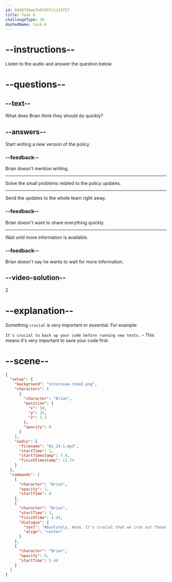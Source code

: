 ```yaml
---
id: 6848794ae7e6f857c1113f57
title: Task 6
challengeType: 19
dashedName: task-6
---
```


<!-- (Audio) Brian: Absolutely, Anna. It's crucial that we iron out these details soon. -->

# --instructions--

Listen to the audio and answer the question below.

# --questions--

## --text--

What does Brian think they should do quickly?

## --answers--

Start writing a new version of the policy.

### --feedback--

Brian doesn't mention writing.

---

Solve the small problems related to the policy updates.

---

Send the updates to the whole team right away.

### --feedback--

Brian doesn't want to share everything quickly.

---

Wait until more information is available.

### --feedback--

Brian doesn't say he wants to wait for more information.

## --video-solution--

2

# --explanation--

Something `crucial` is very important or essential. For example:

`It's crucial to back up your code before running new tests.` – This means it's very important to save your code first.

# --scene--

```json
{
  "setup": {
    "background": "interview-room2.png",
    "characters": [
      {
        "character": "Brian",
        "position": {
          "x": 50,
          "y": 15,
          "z": 1.2
        },
        "opacity": 0
      }
    ],
    "audio": {
      "filename": "B1_24-1.mp3",
      "startTime": 1,
      "startTimestamp": 7.8,
      "finishTimestamp": 11.74
    }
  },
  "commands": [
    {
      "character": "Brian",
      "opacity": 1,
      "startTime": 0
    },
    {
      "character": "Brian",
      "startTime": 1,
      "finishTime": 4.94,
      "dialogue": {
        "text": "Absolutely, Anna. It's crucial that we iron out these details soon.",
        "align": "center"
      }
    },
    {
      "character": "Brian",
      "opacity": 0,
      "startTime": 5.44
    }
  ]
}
```

